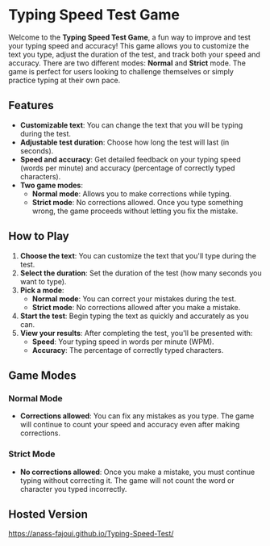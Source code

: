 # Typing Speed Test Game

Welcome to the **Typing Speed Test Game**, a fun way to improve and test your typing speed and accuracy! This game allows you to customize the text you type, adjust the duration of the test, and track both your speed and accuracy. There are two different modes: **Normal** and **Strict** mode. The game is perfect for users looking to challenge themselves or simply practice typing at their own pace.

## Features
- **Customizable text**: You can change the text that you will be typing during the test.
- **Adjustable test duration**: Choose how long the test will last (in seconds).
- **Speed and accuracy**: Get detailed feedback on your typing speed (words per minute) and accuracy (percentage of correctly typed characters).
- **Two game modes**:
  - **Normal mode**: Allows you to make corrections while typing.
  - **Strict mode**: No corrections allowed. Once you type something wrong, the game proceeds without letting you fix the mistake.

## How to Play
1. **Choose the text**: You can customize the text that you'll type during the test.
2. **Select the duration**: Set the duration of the test (how many seconds you want to type).
3. **Pick a mode**:
   - **Normal mode**: You can correct your mistakes during the test.
   - **Strict mode**: No corrections allowed after you make a mistake.
4. **Start the test**: Begin typing the text as quickly and accurately as you can.
5. **View your results**: After completing the test, you'll be presented with:
   - **Speed**: Your typing speed in words per minute (WPM).
   - **Accuracy**: The percentage of correctly typed characters.

## Game Modes

### Normal Mode
- **Corrections allowed**: You can fix any mistakes as you type. The game will continue to count your speed and accuracy even after making corrections.

### Strict Mode
- **No corrections allowed**: Once you make a mistake, you must continue typing without correcting it. The game will not count the word or character you typed incorrectly.

## Hosted Version
https://anass-fajoui.github.io/Typing-Speed-Test/
